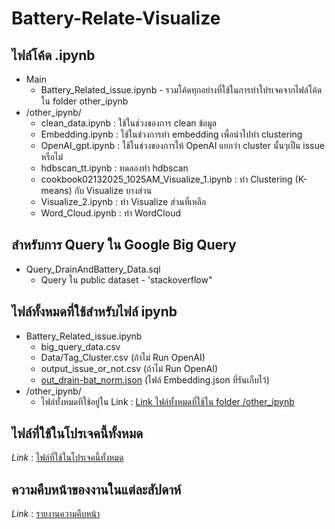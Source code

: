 ﻿# Battery-Relate-Visualize

## ไฟล์โค้ด .ipynb
* Main
     * Battery_Related_issue.ipynb - รวมโค้ดทุกอย่างที่ใช้ในการทำโปรเจคจากไฟล์โค้ดใน folder other_ipynb
* /other_ipynb/
     *  clean_data.ipynb                           : ใช้ในช่วงของการ clean ข้อมูล
     *  Embedding.ipynb                            : ใช้ในช่วงการทำ embedding เพื่อนำไปทำ clustering
     *  OpenAI_gpt.ipynb                           : ใช้ในช่วงของการให้ OpenAI แยกว่า cluster นั้นๆเป็น issue หรือไม่
     *  hdbscan_tt.ipynb                           : ทดลองทำ hdbscan 
     *  cookbook02132025_1025AM_Visualize_1.ipynb  : ทำ Clustering (K-means) กับ Visualize บางส่วน
     *  Visualize_2.ipynb                          : ทำ Visualize ส่วนที่เหลือ
     *  Word_Cloud.ipynb                           : ทำ WordCloud
  
## สำหรับการ Query ใน Google Big Query
* Query_DrainAndBattery_Data.sql
    * Query ใน public dataset - 'stackoverflow" 

## ไฟล์ทั้งหมดที่ใช้สำหรับไฟล์ ipynb 
* Battery_Related_issue.ipynb
    * big_query_data.csv
    * Data/Tag_Cluster.csv (ถ้าไม่ Run OpenAI)
    * output_issue_or_not.csv (ถ้าไม่ Run OpenAI)
    * [out_drain-bat_norm.json](https://drive.google.com/file/d/1g0n3Wk0aazGT3kUhOqOqviFB8szeyGNc/view?usp=sharing) (ไฟล์ Embedding.json ที่รันเก็บไว้)
* /other_ipynb/
    * ไฟล์ทั้งหมดทีใช้อยู่ใน Link : [Link ไฟล์ทั้งหมดที่ใช้ใน folder /other_ipynb](https://drive.google.com/drive/folders/1kzTDXGw1mwWJLn7W6NfCy1ZehMMVORuo?usp=sharing)
 
## ไฟล์ที่ใช้ในโปรเจคนี้ทั้งหมด
*Link* : [ไฟล์ที่ใช้ในโปรเจคนี้ทั้งหมด](https://drive.google.com/drive/folders/1MqpncLVRAE96WZ3PwYE8HWc0EzuiVLW0?usp=sharing)

## ความคืบหน้าของงานในแต่ละสัปดาห์
*Link* : [รายงานความคืบหน้า](https://docs.google.com/document/d/1fHEKVuxavreSGxqcpLd9BKmsx0SfyE0l-1RLKNPilb8/edit?usp=sharing)

